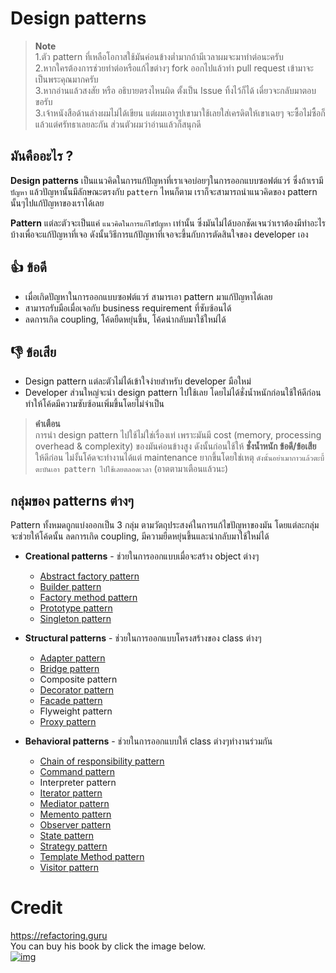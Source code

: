 # Design patterns

> **Note**  
1.ตัว pattern ที่เหลือโอกาสใช้มันค่อนข้างต่ำมากถ้ามีเวลาผมจะมาทำต่อนะครับ  
2.หากใครต้องการช่วยทำต่อหรือแก้ไขต่างๆ fork ออกไปแล้วทำ pull request เข้ามาจะเป็นพระคุณมากครับ  
3.หากอ่านแล้วสงสัย หรือ อธิบายตรงไหนผิด ตั้งเป็น Issue ทิ้งไว้ก็ได้ เดี๋ยวจะกลับมาตอบขอรับ  
3.เจ้าหนังสือด้านล่างผมไม่ได้เขียน แต่ผมเอารูปเขามาใช้เลยใส่เครดิตให้เขาเฉยๆ จะซื้อไม่ซื้อก็แล้วแต่ศรัทธาเลยละกัน ส่วนตัวผมว่าอ่านแล้วก็สนุกดี  

## มันคืออะไร ?
**Design patterns** เป็นแนวคิดในการแก้ปัญหาที่เราเจอบ่อยๆในการออกแบบซอฟต์แวร์ ซึ่งถ้าเรามี `ปัญหา` แล้วปัญหานั้นมีลักษณะตรงกับ `pattern` ไหนก็ตาม เราก็จะสามารถนำแนวคิดของ pattern นั้นๆไปแก้ปัญหาของเราได้เลย  

**Pattern** แต่ละตัวจะเป็นแค่ `แนวคิดในการแก้ไขปัญหา` เท่านั้น ซึ่งมันไม่ได้บอกชัดเจนว่าเราต้องมีทำอะไรบ้างเพื่อจะแก้ปัญหาที่เจอ ดังนั้นวิธีการแก้ปัญหาที่เจอจะขึ้นกับการตัดสินใจของ developer เอง

## 👍 ข้อดี
* เมื่อเกิดปัญหาในการออกแบบซอฟต์แวร์ สามารเอา pattern มาแก้ปัญหาได้เลย
* สามารถรับมือเมื่อเจอกับ business requirement ที่ซับซ้อนได้
* ลดการเกิด coupling, โค้ดยืดหยุ่นขึ้น, โค้ดนำกลับมาใช้ใหม่ได้

## 👎 ข้อเสีย
* Design pattern แต่ละตัวไม่ได้เข้าใจง่ายสำหรับ developer มือใหม่
* Developer ส่วนใหญ่จะนำ design pattern ไปใช้เลย โดยไม่ได้ชั่งน้ำหนักก่อนใช้ให้ดีก่อน ทำให้โค้ดมีความซับซ้อนเพิ่มขึ้นโดยไม่จำเป็น

> **คำเตือน**  
การนำ design pattern ไปใช้ไม่ใช่เรื่องเท่ เพราะมันมี cost (memory, processing overhead & complexity) ของมันค่อนข้างสูง ดังนั้นก่อนใช้ให้ **ชั่งน้ำหนัก ข้อดี/ข้อเสีย** ให้ดีก่อน ไม่งั้นโค้ดจะทำงานได้แต่ maintenance ยากขึ้นโดยใช่เหตุ `ดังนั้นอย่าเมากาวแล้วตะบี้ตะบันเอา pattern ไปใช้เลยตลอดเวลา` (อาตตามาเตือนแล้วนะ)  

## กลุ่มของ patterns ต่างๆ
Pattern ทั้งหมดถูกแบ่งออกเป็น 3 กลุ่ม ตามวัตถุประสงค์ในการแก้ไขปัญหาของมัน โดยแต่ละกลุ่มจะช่วยให้โค้ดนั้น ลดการเกิด coupling, มีความยืดหยุ่นขึ้นและนำกลับมาใช้ใหม่ได้

* **Creational patterns** - ช่วยในการออกแบบเมื่อจะสร้าง object ต่างๆ
  * [Abstract factory pattern](AbstractFactory.md)
  * [Builder pattern](Builder.md)
  * [Factory method pattern](FactoryMethod.md)
  * [Prototype pattern](Prototype.md)
  * [Singleton pattern](Singleton.md)

* **Structural patterns** - ช่วยในการออกแบบโครงสร้างของ class ต่างๆ
  * [Adapter pattern](Adapter.md)
  * [Bridge pattern](Bridge.md)
  * Composite pattern
  * [Decorator pattern](Decorator.md)
  * [Facade pattern](Facade.md)
  * Flyweight pattern
  * [Proxy pattern](Proxy.md)

* **Behavioral patterns** - ช่วยในการออกแบบให้ class ต่างๆทำงานร่วมกัน
  * [Chain of responsibility pattern](ChainOfResponsibility.md)
  * [Command pattern](Command.md)
  * Interpreter pattern
  * [Iterator pattern](Iterator.md)
  * [Mediator pattern](Mediator.md)
  * [Memento pattern](Memento.md)
  * [Observer pattern](Observer.md)
  * [State pattern](State.md)
  * [Strategy pattern](Strategy.md)
  * [Template Method pattern](TemplateMethod.md)
  * [Visitor pattern](Visitor.md)

# Credit
https://refactoring.guru  
You can buy his book by click the image below.  
[![img](https://refactoring.guru/images/patterns/book/web-cover-en.png)](https://refactoring.guru/design-patterns/book#buy-now)  
